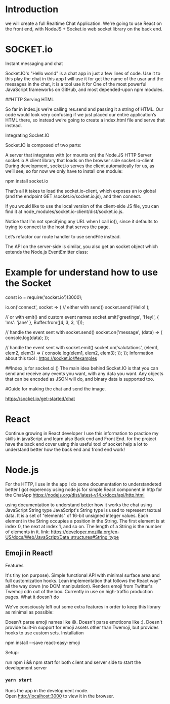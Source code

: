 # Introduction
we will create a full Realtime Chat Application. 
We're going to use React on the front end, with NodeJS + Socket.io web socket library on the back end.

# SOCKET.io

Instant messaging and chat

Socket.IO's "Hello world" is a chat app in just a few lines of code.
Use it to this play the chat in this app I will use it for get the name of the usar and the messages in the chat, it is a tool use it for One of the most powerful JavaScript frameworks on GitHub, and most depended-upon npm modules.

##HTTP 
Serving HTML

So far in index.js we’re calling res.send and passing it a string of HTML. Our code would look very confusing if we just placed our entire application’s HTML there, so instead we’re going to create a index.html file and serve that instead.


Integrating Socket.IO

Socket.IO is composed of two parts:

A server that integrates with (or mounts on) the Node.JS HTTP Server socket.io
A client library that loads on the browser side socket.io-client
During development, socket.io serves the client automatically for us, as we’ll see, so for now we only have to install one module:

npm install socket.io


That’s all it takes to load the socket.io-client, which exposes an io global (and the endpoint GET /socket.io/socket.io.js), and then connect.

If you would like to use the local version of the client-side JS file, you can find it at node_modules/socket.io-client/dist/socket.io.js.

Notice that I’m not specifying any URL when I call io(), since it defaults to trying to connect to the host that serves the page.


Let’s refactor our route handler to use sendFile instead.

The API on the server-side is similar, you also get an socket object which extends the Node.js EventEmitter class:
# Example for understand how to use the Socket
const io = require('socket.io')(3000);

io.on('connect', socket => {
  // either with send()
  socket.send('Hello!');

  // or with emit() and custom event names
  socket.emit('greetings', 'Hey!', { 'ms': 'jane' }, Buffer.from([4, 3, 3, 1]));

  // handle the event sent with socket.send()
  socket.on('message', (data) => {
    console.log(data);
  });

  // handle the event sent with socket.emit()
  socket.on('salutations', (elem1, elem2, elem3) => {
    console.log(elem1, elem2, elem3);
  });
});
Information about this tool : https://socket.io/#examples


##Index.js for socket.oi ()
The main idea behind Socket.IO is that you can send and receive any events you want, with any data you want. Any objects that can be encoded as JSON will do, and binary data is supported too.

<script src="/socket.io/socket.io.js"></script>
<script src="https://code.jquery.com/jquery-3.4.1.min.js"></script>
<script>
  $(function () {
    var socket = io();
    $('form').submit(function(e) {
      e.preventDefault(); // prevents page reloading
      socket.emit('chat message', $('#m').val());
      $('#m').val('');
      return false;
    });
  });
</script>

#Guide for making the chat and send the image.

https://socket.io/get-started/chat

# React 
Continue growing in React developer I use this information to practice my skills in javaScript and learn also Back end and Front End.
for the project have the back end cover using this useful tool of socket help a lot to understand better how the back end and frond end work!

# Node.js
For the HTTP, I use in the app I do some documentation to understandeted better I got experency using node.js for simple React component in http for the ChatApp
https://nodejs.org/dist/latest-v14.x/docs/api/http.html

using documentation to understand better how it works the chat using JavaScript
String type
JavaScript's String type is used to represent textual data. It is a set of "elements" of 16-bit unsigned integer values. Each element in the String occupies a position in the String. The first element is at index 0, the next at index 1, and so on. The length of a String is the number of elements in it.
link: https://developer.mozilla.org/en-US/docs/Web/JavaScript/Data_structures#String_type

## Emoji in React!
Features

It's tiny (on purpose).
Simple functional API with minimal surface area and full customization hooks.
Lean implementation that follows the React way™ all the way down (no DOM manipulation).
Renders emoji from Twitter's Twemoji cdn out of the box.
Currently in use on high-traffic production pages.
What it doesn't do

We've consciously left out some extra features in order to keep this library as minimal as possible:

Doesn't parse emoji names like :smile:.
Doesn't parse emoticons like :).
Doesn't provide built-in support for emoji assets other than Twemoji, but provides hooks to use custom sets.
Installation

npm install --save react-easy-emoji

Setup:

run npm i && npm start for both client and server side to start the development server

### `yarn start`

Runs the app in the development mode.<br />
Open [http://localhost:3000](http://localhost:3000) to view it in the browser.



